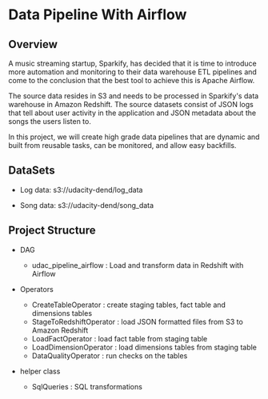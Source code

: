 
# Data Pipeline With Airflow

## Overview

A music streaming startup, Sparkify, has decided that it is time to introduce more automation and monitoring to their data warehouse ETL pipelines and come to the conclusion that the best tool to achieve this is Apache Airflow.

The source data resides in S3 and needs to be processed in Sparkify's data warehouse in Amazon Redshift. The source datasets consist of JSON logs that tell about user activity in the application and JSON metadata about the songs the users listen to.

In this project, we will create high grade data pipelines that are dynamic and built from reusable tasks, can be monitored, and allow easy backfills.


## DataSets

- Log data: s3://udacity-dend/log_data

- Song data: s3://udacity-dend/song_data

## Project Structure

* DAG
  * udac_pipeline_airflow : Load and transform data in Redshift with Airflow

* Operators
  * CreateTableOperator     : create staging tables, fact table and dimensions tables
  * StageToRedshiftOperator : load JSON formatted files from S3 to Amazon Redshift
  * LoadFactOperator        : load fact table from staging table
  * LoadDimensionOperator   : load dimensions tables from staging table
  * DataQualityOperator     : run checks on the tables

* helper class
  * SqlQueries : SQL transformations   


